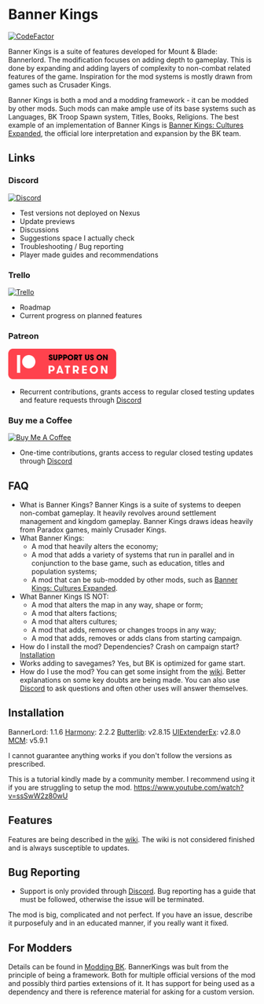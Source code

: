 # Banner Kings

[![CodeFactor](https://www.codefactor.io/repository/github/r-vaccari/bannerlord-banner-kings/badge)](https://www.codefactor.io/repository/github/r-vaccari/bannerlord-banner-kings)



Banner Kings is a suite of features developed for Mount & Blade: Bannerlord. The modification focuses on adding depth to gameplay. This is done by expanding and adding layers of complexity to non-combat related features of the game. Inspiration for the mod systems is mostly drawn from games such as Crusader Kings.   

Banner Kings is both a mod and a modding framework - it can be modded by other mods. Such mods can make ample use of its base systems such as Languages, BK Troop Spawn system, Titles, Books, Religions. The best example of an implementation of Banner Kings is [Banner Kings: Cultures Expanded](https://github.com/R-Vaccari/BannerKings.CulturesExpanded), the official lore interpretation and expansion by the BK team.


## Links
### Discord
<a href="https://discord.gg/z7DS5R46wC" target="_blank"><img src="https://i.imgur.com/xsWPvks.png" alt="Discord" width="220px"></a>
- Test versions not deployed on Nexus
- Update previews
- Discussions
- Suggestions space I actually check
- Troubleshooting / Bug reporting
- Player made guides and recommendations

### Trello
<a href="https://trello.com/b/feKPhEox/banner-kings" target="_blank"><img src="https://logos-download.com/wp-content/uploads/2016/06/Trello_logo.png" alt="Trello" width="240px" height="70px"></a>
- Roadmap
- Current progress on planned features   

### Patreon
<a href="https://www.patreon.com/BasilevsModding" target="_blank"><img src="BannerKings/patreon.png" alt="Patreon" width="220px"></a>
- Recurrent contributions, grants access to regular closed testing updates and feature requests through [Discord](https://discord.gg/z7DS5R46wC)   


### Buy me a Coffee
<a href="https://www.buymeacoffee.com/basilevsmodding" target="_blank"><img src="https://cdn.buymeacoffee.com/buttons/v2/arial-red.png" alt="Buy Me A Coffee" width="220px"></a> 
- One-time contributions, grants access to regular closed testing updates through [Discord](https://discord.gg/z7DS5R46wC)    



## FAQ
- What is Banner Kings? Banner Kings is a suite of systems to deepen non-combat gameplay. It heavily revolves around settlement management and kingdom gameplay. Banner Kings draws ideas heavily from Paradox games, mainly Crusader Kings.
- What Banner Kings:
  - A mod that heavily alters the economy;
  - A mod that adds a variety of systems that run in parallel and in conjunction to the base game, such as education, titles and population systems;
  - A mod that can be sub-modded by other mods, such as [Banner Kings: Cultures Expanded](https://github.com/R-Vaccari/BannerKings.CulturesExpanded).
- What Banner Kings IS NOT:
  - A mod that alters the map in any way, shape or form;
  - A mod that alters factions;
  - A mod that alters cultures;
  - A mod that adds, removes or changes troops in any way;
  - A mod that adds, removes or adds clans from starting campaign.
- How do I install the mod? Dependencies? Crash on campaign start? [Installation](https://github.com/R-Vaccari/bannerlord-banner-kings/edit/main/README.md#installation)
- Works adding to savegames? Yes, but BK is optimized for game start.
- How do I use the mod? You can get some insight from the [wiki](https://github.com/R-Vaccari/bannerlord-banner-kings/wiki). Better explanations on some key doubts are being made. You can also use [Discord](https://discord.gg/z7DS5R46wC) to ask questions and often other uses will answer themselves.

## Installation
BannerLord: 1.1.6
[Harmony](https://www.nexusmods.com/mountandblade2bannerlord/mods/2006): 2.2.2
[Butterlib](https://www.nexusmods.com/mountandblade2bannerlord/mods/2018): v2.8.15
[UIExtenderEx](https://www.nexusmods.com/mountandblade2bannerlord/mods/2102): v2.8.0
[MCM](https://www.nexusmods.com/mountandblade2bannerlord/mods/612): v5.9.1

I cannot guarantee anything works if you don't follow the versions as prescribed.

This is a tutorial kindly made by a community member. I recommend using it if you are struggling to setup the mod.
https://www.youtube.com/watch?v=ssSwW2z80wU

## Features
Features are being described in the [wiki](https://github.com/R-Vaccari/bannerlord-banner-kings/wiki). The wiki is not considered finished and is always susceptible to updates.


## Bug Reporting
- Support is only provided through [Discord](https://discord.gg/z7DS5R46wC). Bug reporting has a guide that must be followed, otherwise the issue will be terminated.

The mod is big, complicated and not perfect. If you have an issue, describe it purposefuly and in an educated manner, if you really want it fixed.


## For Modders
Details can be found in [Modding BK](https://github.com/R-Vaccari/bannerlord-banner-kings/wiki/Modding-BK).
BannerKings was bult from the principle of being a framework. Both for multiple official versions of the mod and possibly third parties extensions of it.
It has support for being used as a dependency and there is reference material for asking for a custom version.


